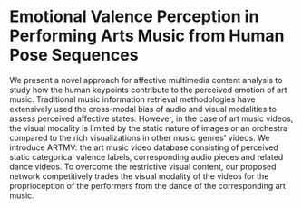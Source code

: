 # Emotional Valence Perception in Performing Arts Music from Human Pose Sequences
We present a novel approach for affective multimedia content analysis to study how the human keypoints contribute to the perceived emotion of art music. Traditional music information retrieval methodologies have extensively used the cross-modal bias of audio and visual modalities to assess perceived affective states. However, in the case of art music videos, the visual modality is limited by the static nature of images or an orchestra compared to the rich visualizations in other music genres' videos. We introduce ARTMV: the art music video database consisting of perceived static categorical valence labels, corresponding audio pieces and related dance videos. To overcome the restrictive visual content, our proposed network competitively trades the visual modality of the videos for the proprioception of the performers from the dance of the corresponding art music. 